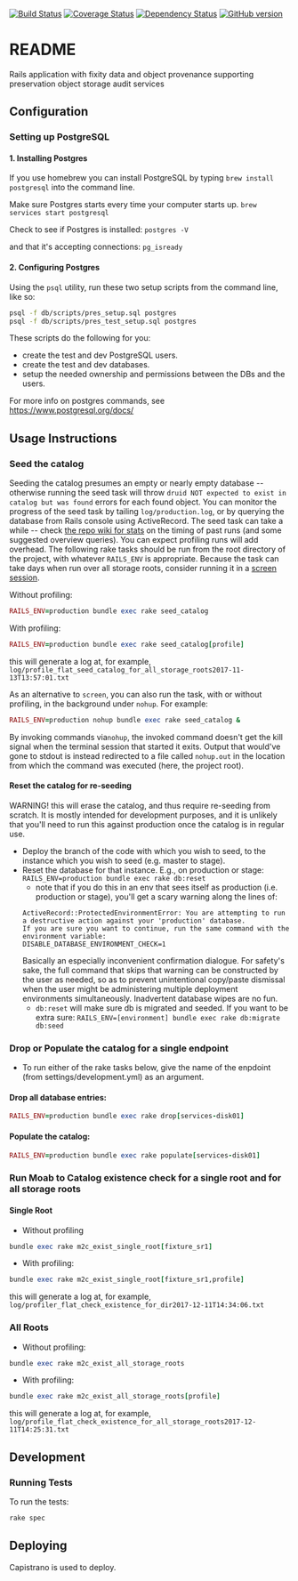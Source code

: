 [![Build Status](https://travis-ci.org/sul-dlss/preservation_catalog.svg?branch=master)](https://travis-ci.org/sul-dlss/preservation_catalog)
[![Coverage Status](https://coveralls.io/repos/github/sul-dlss/preservation_catalog/badge.svg?branch=master)](https://coveralls.io/github/sul-dlss/preservation_catalog?branch=master)
[![Dependency Status](https://gemnasium.com/badges/github.com/sul-dlss/preservation_catalog.svg)](https://gemnasium.com/github.com/sul-dlss/preservation_catalog)
[![GitHub version](https://badge.fury.io/gh/sul-dlss%2Fpreservation_catalog.svg)](https://badge.fury.io/gh/sul-dlss%2Fpreservation_catalog)


# README


Rails application with fixity data and object provenance supporting preservation object storage audit services


## Configuration

### Setting up PostgreSQL

#### 1. Installing Postgres

If you use homebrew you can install PostgreSQL by typing  `brew install postgresql` into the command line.

Make sure Postgres starts every time your computer starts up.
`brew services start postgresql`

Check to see if Postgres is installed:
`postgres -V`

and that it's accepting connections:
`pg_isready`

#### 2. Configuring Postgres

Using the `psql` utility, run these two setup scripts from the command line, like so:
```sh
psql -f db/scripts/pres_setup.sql postgres
psql -f db/scripts/pres_test_setup.sql postgres
```

These scripts do the following for you:
* create the test and dev PostgreSQL users.
* create the test and dev databases.
* setup the needed ownership and permissions between the DBs and the users.

For more info on postgres commands, see https://www.postgresql.org/docs/


## Usage Instructions

### Seed the catalog

Seeding the catalog presumes an empty or nearly empty database -- otherwise running the seed task will throw `druid NOT expected to exist in catalog but was found` errors for each found object. You can monitor the progress of the seed task by tailing `log/production.log`, or by querying the database from Rails console using ActiveRecord. The seed task can take a while -- check [the repo wiki for stats](https://github.com/sul-dlss/preservation_catalog/wiki/Stats) on the timing of past runs (and some suggested overview queries). You can expect profiling runs will add overhead. The following rake tasks should be run from the root directory of the project, with whatever `RAILS_ENV` is appropriate. Because the task can take days when run over all storage roots, consider running it in a [screen session](http://thingsilearned.com/2009/05/26/gnu-screen-super-basic-tutorial/).

Without profiling:
```ruby
RAILS_ENV=production bundle exec rake seed_catalog
```

With profiling:
```ruby
RAILS_ENV=production bundle exec rake seed_catalog[profile]
```
this will generate a log at, for example, `log/profile_flat_seed_catalog_for_all_storage_roots2017-11-13T13:57:01.txt`

As an alternative to `screen`, you can also run the task, with or without profiling, in the background under `nohup`. For example:

```ruby
RAILS_ENV=production nohup bundle exec rake seed_catalog &
```
By invoking commands via`nohup`, the invoked command doesn't get the kill signal when the terminal session that started it exits.  Output that would've gone to stdout is instead redirected to a file called `nohup.out` in the location from which the command was executed (here, the project root).

#### Reset the catalog for re-seeding

WARNING! this will erase the catalog, and thus require re-seeding from scratch.  It is mostly intended for development purposes, and it is unlikely that you'll need to run this against production once the catalog is in regular use.

* Deploy the branch of the code with which you wish to seed, to the instance which you wish to seed (e.g. master to stage).
* Reset the database for that instance.  E.g., on production or stage:  `RAILS_ENV=production bundle exec rake db:reset`
  * note that if you do this in an env that sees itself as production (i.e. production or stage), you'll get a scary warning along the lines of:
  ```
  ActiveRecord::ProtectedEnvironmentError: You are attempting to run a destructive action against your 'production' database.
  If you are sure you want to continue, run the same command with the environment variable:
  DISABLE_DATABASE_ENVIRONMENT_CHECK=1
  ```
  Basically an especially inconvenient confirmation dialogue.  For safety's sake, the full command that skips that warning can be constructed by the user as needed, so as to prevent unintentional copy/paste dismissal when the user might be administering multiple deployment environments simultaneously.  Inadvertent database wipes are no fun.
  * `db:reset` will make sure db is migrated and seeded.  If you want to be extra sure: `RAILS_ENV=[environment] bundle exec rake db:migrate db:seed`

### Drop or Populate the catalog for a single endpoint

- To run either of the rake tasks below, give the name of the enpdoint (from settings/development.yml) as an argument.

#### Drop all database entries:

```ruby
RAILS_ENV=production bundle exec rake drop[services-disk01]
```

#### Populate the catalog:

```ruby
RAILS_ENV=production bundle exec rake populate[services-disk01]
```

### Run Moab to Catalog existence check for a single root and for all storage roots

#### Single Root
- Without profiling
```ruby
bundle exec rake m2c_exist_single_root[fixture_sr1]
```
- With profiling:
```ruby
bundle exec rake m2c_exist_single_root[fixture_sr1,profile]
```
this will generate a log at, for example, ```log/profiler_flat_check_existence_for_dir2017-12-11T14:34:06.txt```

### All Roots
- Without profiling:
```ruby
bundle exec rake m2c_exist_all_storage_roots
```
- With profiling:
```ruby
bundle exec rake m2c_exist_all_storage_roots[profile]
```
this will generate a log at, for example, ```log/profile_flat_check_existence_for_all_storage_roots2017-12-11T14:25:31.txt```
## Development

### Running Tests

To run the tests:

```sh
rake spec
```

## Deploying

Capistrano is used to deploy.
